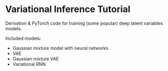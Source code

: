 # Variational Inference Tutorial

Derivation & PyTorch code for training (some popular) deep latent variables models.

Included models:

- Gaussian mixture model with neural networks
- VAE
- Gaussian mixture VAE
- Variational RNN
